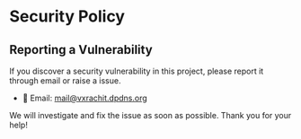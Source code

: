# Security Policy

## Reporting a Vulnerability

If you discover a security vulnerability in this project, please
report it through email or raise a issue.

- 📧 Email: mail@vxrachit.dpdns.org

We will investigate and fix the issue as soon as possible. Thank you for your help!
